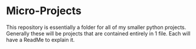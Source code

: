 # Micro-Projects
This repository is essentially a folder for all of my smaller python projects. Generally these will be projects that are contained entirely in 1 file. 
Each will have a ReadMe to explain it.
